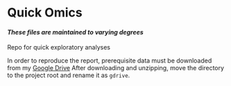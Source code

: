 <!---
Copyright 2020 Emir Turkes

Licensed under the Apache License, Version 2.0 (the "License");
you may not use this file except in compliance with the License.
You may obtain a copy of the License at

    http://www.apache.org/licenses/LICENSE-2.0

Unless required by applicable law or agreed to in writing, software
distributed under the License is distributed on an "AS IS" BASIS,
WITHOUT WARRANTIES OR CONDITIONS OF ANY KIND, either express or implied.
See the License for the specific language governing permissions and
limitations under the License.
-->

# Quick Omics
#### *These files are maintained to varying degrees*

Repo for quick exploratory analyses

In order to reproduce the report, prerequisite data must be downloaded from my [Google Drive](https://drive.google.com/drive/folders/1aTXAW5h82eDq4ajO1RzA4cU25L9Pq_Az?usp=sharing)
After downloading and unzipping, move the directory to the project root and rename it as `gdrive`.
